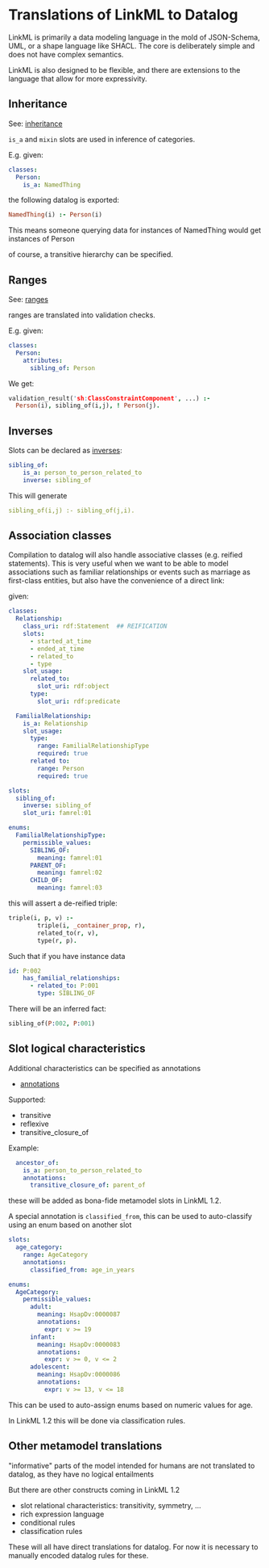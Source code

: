# Translations of LinkML to Datalog

LinkML is primarily a data modeling language in the mold of
JSON-Schema, UML, or a shape language like SHACL. The core is
deliberately simple and does not have complex semantics.

LinkML is also designed to be flexible, and there are extensions to
the language that allow for more expressivity.

## Inheritance

See: [inheritance](https://linkml.io/linkml/schemas/inheritance.html)

`is_a` and `mixin` slots are used in inference of categories.

E.g. given:

```yaml
classes:
  Person:
    is_a: NamedThing
```

the following datalog is exported:

```prolog
NamedThing(i) :- Person(i)
```

This means someone querying data for instances of NamedThing would get instances of Person

of course, a transitive hierarchy can be specified.

## Ranges

See: [ranges](https://linkml.io/linkml/schemas/slots.html#ranges)

ranges are translated into validation checks.

E.g. given:

```yaml
classes:
  Person:
    attributes:
      sibling_of: Person
```

We get:

```prolog
validation_result('sh:ClassConstraintComponent', ...) :-
  Person(i), sibling_of(i,j), ! Person(j).
```

## Inverses

Slots can be declared as [inverses](https://w3id.org/linkml/inverse):

```yaml
sibling_of:
    is_a: person_to_person_related_to
    inverse: sibling_of
```

This will generate

```yaml
sibling_of(i,j) :- sibling_of(j,i).
```

## Association classes

Compilation to datalog will also handle associative classes (e.g. reified statements). This is very useful when we want to be able to model
associations such as familiar relationships or events such as marriage as first-class entities, but also have the convenience of a direct link:

given:

```yaml
classes:
  Relationship:
    class_uri: rdf:Statement  ## REIFICATION
    slots:
      - started_at_time
      - ended_at_time
      - related_to
      - type
    slot_usage:
      related_to:
        slot_uri: rdf:object
      type:
        slot_uri: rdf:predicate

  FamilialRelationship:
    is_a: Relationship
    slot_usage:
      type:
        range: FamilialRelationshipType
        required: true
      related to:
        range: Person
        required: true

slots:
  sibling_of:
    inverse: sibling_of
    slot_uri: famrel:01

enums:
  FamilialRelationshipType:
    permissible_values:
      SIBLING_OF:
        meaning: famrel:01
      PARENT_OF:
        meaning: famrel:02
      CHILD_OF:
        meaning: famrel:03
```

this will assert a de-reified triple:

```prolog
triple(i, p, v) :-
        triple(i, _container_prop, r),
        related_to(r, v),
        type(r, p).
```

Such that if you have instance data

```yaml
id: P:002
    has_familial_relationships:
      - related_to: P:001
        type: SIBLING_OF
```

There will be an inferred fact:

```prolog
sibling_of(P:002, P:001)
```

## Slot logical characteristics

Additional characteristics can be specified as annotations

* [annotations](https://w3id.org/linkml/annotations)

Supported:

 - transitive
 - reflexive
 - transitive_closure_of

Example:

```yaml
  ancestor_of:
    is_a: person_to_person_related_to
    annotations:
      transitive_closure_of: parent_of
```

these will be added as bona-fide metamodel slots in LinkML 1.2.

A special annotation is `classified_from`, this can be used to auto-classify using an enum based on another slot

```yaml
slots:
  age_category:
    range: AgeCategory
    annotations:
      classified_from: age_in_years

enums:
  AgeCategory:
    permissible_values:
      adult:
        meaning: HsapDv:0000087
        annotations:
          expr: v >= 19
      infant:
        meaning: HsapDv:0000083
        annotations:
          expr: v >= 0, v <= 2
      adolescent:
        meaning: HsapDv:0000086
        annotations:
          expr: v >= 13, v <= 18
```

This can be used to auto-assign enums based on numeric values for age.

In LinkML 1.2 this will be done via classification rules.

## Other metamodel translations

"informative" parts of the model intended for humans are not translated to datalog, as they have no logical entailments

But there are other constructs coming in LinkML 1.2

 * slot relational characteristics: transitivity, symmetry, ...
 * rich expression language
 * conditional rules
 * classification rules

These will all have direct translations for datalog. For now it is necessary to manually encoded datalog rules for these.

